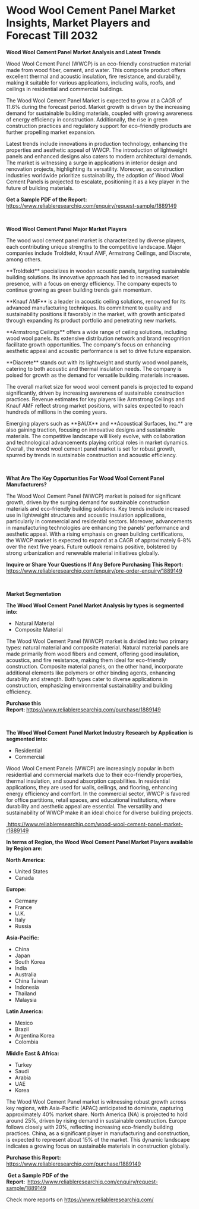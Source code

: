 <p><h1>Wood Wool Cement Panel Market Insights, Market Players and Forecast Till 2032</h1></p><p><strong>Wood Wool Cement Panel Market Analysis and Latest Trends</strong></p>
<p><p>Wood Wool Cement Panel (WWCP) is an eco-friendly construction material made from wood fiber, cement, and water. This composite product offers excellent thermal and acoustic insulation, fire resistance, and durability, making it suitable for various applications, including walls, roofs, and ceilings in residential and commercial buildings.</p><p>The Wood Wool Cement Panel Market is expected to grow at a CAGR of 11.6% during the forecast period. Market growth is driven by the increasing demand for sustainable building materials, coupled with growing awareness of energy efficiency in construction. Additionally, the rise in green construction practices and regulatory support for eco-friendly products are further propelling market expansion.</p><p>Latest trends include innovations in production technology, enhancing the properties and aesthetic appeal of WWCP. The introduction of lightweight panels and enhanced designs also caters to modern architectural demands. The market is witnessing a surge in applications in interior design and renovation projects, highlighting its versatility. Moreover, as construction industries worldwide prioritize sustainability, the adoption of Wood Wool Cement Panels is projected to escalate, positioning it as a key player in the future of building materials.</p></p>
<p><strong>Get a Sample PDF of the Report:&nbsp;</strong> <a href="https://www.reliableresearchiq.com/enquiry/request-sample/1889149?utm_campaign=1159&utm_medium=2&utm_source=Github&utm_content=ia&utm_term=14012025&utm_id=wood-wool-cement-panel">https://www.reliableresearchiq.com/enquiry/request-sample/1889149</a></p>
<p>&nbsp;</p>
<p><strong>Wood Wool Cement Panel Major Market Players</strong></p>
<p><p>The wood wool cement panel market is characterized by diverse players, each contributing unique strengths to the competitive landscape. Major companies include Troldtekt, Knauf AMF, Armstrong Ceilings, and Diacrete, among others.</p><p>**Troldtekt** specializes in wooden acoustic panels, targeting sustainable building solutions. Its innovative approach has led to increased market presence, with a focus on energy efficiency. The company expects to continue growing as green building trends gain momentum.</p><p>**Knauf AMF** is a leader in acoustic ceiling solutions, renowned for its advanced manufacturing techniques. Its commitment to quality and sustainability positions it favorably in the market, with growth anticipated through expanding its product portfolio and penetrating new markets.</p><p>**Armstrong Ceilings** offers a wide range of ceiling solutions, including wood wool panels. Its extensive distribution network and brand recognition facilitate growth opportunities. The company's focus on enhancing aesthetic appeal and acoustic performance is set to drive future expansion.</p><p>**Diacrete** stands out with its lightweight and sturdy wood wool panels, catering to both acoustic and thermal insulation needs. The company is poised for growth as the demand for versatile building materials increases.</p><p>The overall market size for wood wool cement panels is projected to expand significantly, driven by increasing awareness of sustainable construction practices. Revenue estimates for key players like Armstrong Ceilings and Knauf AMF reflect strong market positions, with sales expected to reach hundreds of millions in the coming years.</p><p>Emerging players such as **BAUX** and **Acoustical Surfaces, Inc.** are also gaining traction, focusing on innovative designs and sustainable materials. The competitive landscape will likely evolve, with collaboration and technological advancements playing critical roles in market dynamics. Overall, the wood wool cement panel market is set for robust growth, spurred by trends in sustainable construction and acoustic efficiency.</p></p>
<p>&nbsp;</p>
<p><strong>What Are The Key Opportunities For Wood Wool Cement Panel Manufacturers?</strong></p>
<p><p>The Wood Wool Cement Panel (WWCP) market is poised for significant growth, driven by the surging demand for sustainable construction materials and eco-friendly building solutions. Key trends include increased use in lightweight structures and acoustic insulation applications, particularly in commercial and residential sectors. Moreover, advancements in manufacturing technologies are enhancing the panels' performance and aesthetic appeal. With a rising emphasis on green building certifications, the WWCP market is expected to expand at a CAGR of approximately 6-8% over the next five years. Future outlook remains positive, bolstered by strong urbanization and renewable material initiatives globally.</p></p>
<p><strong>Inquire or Share Your Questions If Any Before Purchasing This Report:</strong> <a href="https://www.reliableresearchiq.com/enquiry/pre-order-enquiry/1889149?utm_campaign=1159&utm_medium=2&utm_source=Github&utm_content=ia&utm_term=14012025&utm_id=wood-wool-cement-panel">https://www.reliableresearchiq.com/enquiry/pre-order-enquiry/1889149</a></p>
<p>&nbsp;</p>
<p><strong>Market Segmentation</strong></p>
<p><strong>The Wood Wool Cement Panel Market Analysis by types is segmented into:</strong></p>
<p><ul><li>Natural Material</li><li>Composite Material</li></ul></p>
<p><p>The Wood Wool Cement Panel (WWCP) market is divided into two primary types: natural material and composite material. Natural material panels are made primarily from wood fibers and cement, offering good insulation, acoustics, and fire resistance, making them ideal for eco-friendly construction. Composite material panels, on the other hand, incorporate additional elements like polymers or other binding agents, enhancing durability and strength. Both types cater to diverse applications in construction, emphasizing environmental sustainability and building efficiency.</p></p>
<p><strong>Purchase this Report:&nbsp;</strong><a href="https://www.reliableresearchiq.com/purchase/1889149?utm_campaign=1159&utm_medium=2&utm_source=Github&utm_content=ia&utm_term=14012025&utm_id=wood-wool-cement-panel">https://www.reliableresearchiq.com/purchase/1889149</a></p>
<p>&nbsp;</p>
<p><strong>The Wood Wool Cement Panel Market Industry Research by Application is segmented into:</strong></p>
<p><ul><li>Residential</li><li>Commercial</li></ul></p>
<p><p>Wood Wool Cement Panels (WWCP) are increasingly popular in both residential and commercial markets due to their eco-friendly properties, thermal insulation, and sound absorption capabilities. In residential applications, they are used for walls, ceilings, and flooring, enhancing energy efficiency and comfort. In the commercial sector, WWCP is favored for office partitions, retail spaces, and educational institutions, where durability and aesthetic appeal are essential. The versatility and sustainability of WWCP make it an ideal choice for diverse building projects.</p></p>
<p><a href="https://www.reliableresearchiq.com/wood-wool-cement-panel-market-r1889149?utm_campaign=1159&utm_medium=2&utm_source=Github&utm_content=ia&utm_term=14012025&utm_id=wood-wool-cement-panel">&nbsp;https://www.reliableresearchiq.com/wood-wool-cement-panel-market-r1889149</a></p>
<p><strong>In terms of Region, the Wood Wool Cement Panel Market Players available by Region are:</strong></p>
<p>
    <p> <strong> North America: </strong>
        <ul>
            <li>United States</li>
            <li>Canada</li>
        </ul>
        </p> 
    <p> <strong> Europe: </strong>
        <ul>
            <li>Germany</li>
            <li>France</li>
            <li>U.K.</li>
            <li>Italy</li>
            <li>Russia</li>
        </ul>
        </p> 
    <p> <strong> Asia-Pacific: </strong>
        <ul>
            <li>China</li>
            <li>Japan</li>
            <li>South Korea</li>
            <li>India</li>
            <li>Australia</li>
            <li>China Taiwan</li>
            <li>Indonesia</li>
            <li>Thailand</li>
            <li>Malaysia</li>
        </ul>
        </p> 
    <p> <strong> Latin America: </strong>
        <ul>
            <li>Mexico</li>
            <li>Brazil</li>
            <li>Argentina Korea</li>
            <li>Colombia</li>
        </ul>
        </p> 
    <p> <strong> Middle East & Africa: </strong>
        <ul>
            <li>Turkey</li>
            <li>Saudi</li>
            <li>Arabia</li>
            <li>UAE</li>
            <li>Korea</li>
        </ul>
    </p>
    </p>
<p><p>The Wood Wool Cement Panel market is witnessing robust growth across key regions, with Asia-Pacific (APAC) anticipated to dominate, capturing approximately 40% market share. North America (NA) is projected to hold around 25%, driven by rising demand in sustainable construction. Europe follows closely with 20%, reflecting increasing eco-friendly building practices. China, as a significant player in manufacturing and construction, is expected to represent about 15% of the market. This dynamic landscape indicates a growing focus on sustainable materials in construction globally.</p></p>
<p><strong>Purchase this Report: </strong><a href="https://www.reliableresearchiq.com/purchase/1889149?utm_campaign=1159&utm_medium=2&utm_source=Github&utm_content=ia&utm_term=14012025&utm_id=wood-wool-cement-panel">https://www.reliableresearchiq.com/purchase/1889149</a></p>
<p>&nbsp;<strong>Get a Sample PDF of the Report:&nbsp;&nbsp;</strong><a href="https://www.reliableresearchiq.com/enquiry/request-sample/1889149?utm_campaign=1159&utm_medium=2&utm_source=Github&utm_content=ia&utm_term=14012025&utm_id=wood-wool-cement-panel">https://www.reliableresearchiq.com/enquiry/request-sample/1889149</a></p>
<p><strong></strong></p>
<p>Check more reports on <a href="https://www.reliableresearchiq.com/?utm_campaign=1159&utm_medium=2&utm_source=Github&utm_content=ia&utm_term=14012025&utm_id=wood-wool-cement-panel">https://www.reliableresearchiq.com/</a></p>